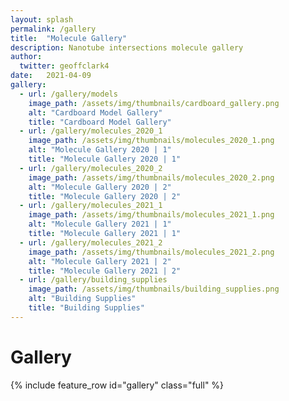 ```yaml
---
layout: splash
permalink: /gallery
title:  "Molecule Gallery"
description: Nanotube intersections molecule gallery
author:
  twitter: geoffclark4
date:   2021-04-09
gallery:
  - url: /gallery/models
    image_path: /assets/img/thumbnails/cardboard_gallery.png
    alt: "Cardboard Model Gallery"
    title: "Cardboard Model Gallery"
  - url: /gallery/molecules_2020_1
    image_path: /assets/img/thumbnails/molecules_2020_1.png
    alt: "Molecule Gallery 2020 | 1"
    title: "Molecule Gallery 2020 | 1"
  - url: /gallery/molecules_2020_2
    image_path: /assets/img/thumbnails/molecules_2020_2.png
    alt: "Molecule Gallery 2020 | 2"
    title: "Molecule Gallery 2020 | 2"
  - url: /gallery/molecules_2021_1
    image_path: /assets/img/thumbnails/molecules_2021_1.png
    alt: "Molecule Gallery 2021 | 1"
    title: "Molecule Gallery 2021 | 1"
  - url: /gallery/molecules_2021_2
    image_path: /assets/img/thumbnails/molecules_2021_2.png
    alt: "Molecule Gallery 2021 | 2"
    title: "Molecule Gallery 2021 | 2"
  - url: /gallery/building_supplies
    image_path: /assets/img/thumbnails/building_supplies.png
    alt: "Building Supplies"
    title: "Building Supplies"
---
```


# Gallery

{% include feature_row id="gallery" class="full" %}
